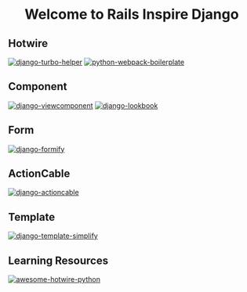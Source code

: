 <h1 align="center">Welcome to Rails Inspire Django</h1>

## Hotwire

[![django-turbo-helper](https://github-readme-stats.vercel.app/api/pin/?username=rails-inspire-django&repo=django-turbo-helper)](https://github.com/rails-inspire-django/django-turbo-helper)
[![python-webpack-boilerplate](https://github-readme-stats.vercel.app/api/pin/?username=AccordBox&repo=python-webpack-boilerplate)](https://github.com/AccordBox/python-webpack-boilerplate)

## Component

[![django-viewcomponent](https://github-readme-stats.vercel.app/api/pin/?username=rails-inspire-django&repo=django-viewcomponent)](https://github.com/rails-inspire-django/django-viewcomponent)
[![django-lookbook](https://github-readme-stats.vercel.app/api/pin/?username=rails-inspire-django&repo=django-lookbook)](https://github.com/rails-inspire-django/django-lookbook)

## Form

[![django-formify](https://github-readme-stats.vercel.app/api/pin/?username=rails-inspire-django&repo=django-formify)](https://github.com/rails-inspire-django/django-formify)

## ActionCable

[![django-actioncable](https://github-readme-stats.vercel.app/api/pin/?username=rails-inspire-django&repo=django-actioncable)](https://github.com/rails-inspire-django/django-actioncable)

## Template

[![django-template-simplify](https://github-readme-stats.vercel.app/api/pin/?username=rails-inspire-django&repo=django-template-simplify)](https://github.com/rails-inspire-django/django-template-simplify)

## Learning Resources

[![awesome-hotwire-python](https://github-readme-stats.vercel.app/api/pin/?username=rails-inspire-django&repo=awesome-hotwire-python)](https://github.com/rails-inspire-django/awesome-hotwire-python)
